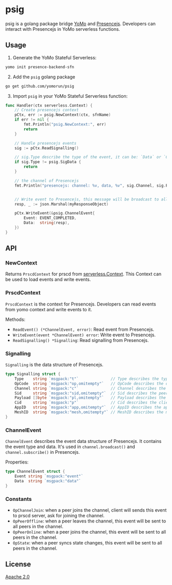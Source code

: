 # psig

psig is a golang package bridge [YoMo](https://github.com/yomorun/yomo) and [Presencejs](https://presence.js.org).
Developers can interact with Presencejs in YoMo serverless functions.

## Usage

1. Generate the YoMo Stateful Serverless:

```sh
yomo init presence-backend-sfn
```

2. Add the `psig` golang package

```sh
go get github.com/yomorun/psig
```

3. Import `psig` in your YoMo Stateful Serverless function:

```go
func Handler(ctx serverless.Context) {
	// Create presencejs context
	pCtx, err := psig.NewContext(ctx, sfnName)
	if err != nil {
		fmt.Println("psig.NewContext:", err)
		return
	}

	// Handle presencejs events
	sig := pCtx.ReadSignalling()

	// sig.Type describe the type of the event, it can be: `Data` or `Control`
	if sig.Type != psig.SigData {
		return
	}

	// the channel of Presencejs
	fmt.Println("presencejs: channel: %v, data, %v", sig.Channel, sig.Payload)


	// Write event to Presencejs, this message will be broadcast to all clients in the channel
	resp, _ := json.Marshal(myResponseObject)

	pCtx.WriteEvent(&psig.ChannelEvent{
		Event: EVENT_COMPLETED,
		Data:  string(resp),
	})
}
```

## API

### NewContext

Returns `PrscdContext` for prscd from [serverless.Context](https://yomo.run/docs/api/sfn#sfnsethandlerfn-asynchandler-error). This Context can be used to load events and write events.

### PrscdContext

`PrscdContext` is the context for Presencejs. Developers can read events from yomo context and write events to it.

Methods:

- `ReadEvent() (*ChannelEvent, error)`: Read event from Presencejs.
- `WriteEvent(event *ChannelEvent) error`: Write event to Presencejs.
- `ReadSignalling() *Signalling`: Read signalling from Presencejs.

### Signalling

`Signalling` is the data structure of Presencejs.

```go
type Signalling struct {
	Type    string `msgpack:"t"`              // Type describes the type of signalling, `Data Signal` or `Control Signal`
	OpCode  string `msgpack:"op,omitempty"`   // OpCode describes the operation type of signalling
	Channel string `msgpack:"c"`              // Channel describes the channel
	Sid     string `msgpack:"sid,omitempty"`  // Sid describes the peer id on this node in backend
	Payload []byte `msgpack:"pl,omitempty"`   // Payload describes the payload data of signalling
	Cid     string `msgpack:"p"`              // Cid describes the client id of peer, set by developer
	AppID   string `msgpack:"app,omitempty"`  // AppID describes the app_id
	MeshID  string `msgpack:"mesh,omitempty"` // MeshID describes the mesh_id of this node
}
```

### ChannelEvent

`ChannelEvent` describes the event data structure of Presencejs. It contains the event type and data. It's used in `channel.broadcast()` and `channel.subscribe()` in Presencejs.

Properties:

```go
type ChannelEvent struct {
	Event string `msgpack:"event"`
	Data  string `msgpack:"data"`
}
```

### Constants

- `OpChannelJoin`: when a peer joins the channel, client will sends this event to prscd server, ask for joining the channel.
- `OpPeerOffline`: when a peer leaves the channel, this event will be sent to all peers in the channel.
- `OpPeerOnline`: when a peer joins the channel, this event will be sent to all peers in the channel.
- `OpState`: when a peer syncs state changes, this event will be sent to all peers in the channel.

## License

[Apache 2.0](./LICENSE)
